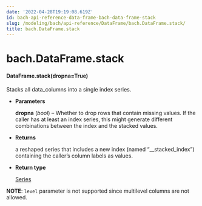 ```yaml
---
date: '2022-04-28T19:19:08.619Z'
id: bach-api-reference-data-frame-bach-data-frame-stack
slug: /modeling/bach/api-reference/DataFrame/bach.DataFrame.stack/
title: bach.DataFrame.stack
---
```


# bach.DataFrame.stack


#### DataFrame.stack(dropna=True)
Stacks all data_columns into a single index series.


* **Parameters**

    **dropna** (*bool*) – Whether to drop rows that contain missing values. If the caller has
    at least an index series, this might generate different combinations between
    the index and the stacked values.



* **Returns**

    a reshaped series that includes a new index (named “__stacked_index”)
    containing the caller’s column labels as values.



* **Return type**

    [Series](/docs/modeling/bach/api-reference/Series/bach.Series/#bach.Series)


**NOTE**: `level` parameter is not supported since multilevel columns are not allowed.

<!-- !! processed by numpydoc !! -->
